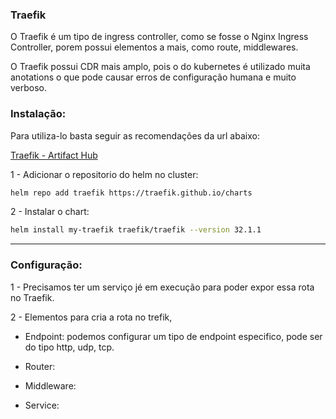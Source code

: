 ### **Traefik**

O Traefik é um tipo de ingress controller, como se fosse o Nginx Ingress Controller, porem possui elementos a mais, como route, middlewares.

O Traefik possui CDR mais amplo, pois o do kubernetes é utilizado muita anotations o que pode causar erros de configuração humana e muito verboso.

### Instalação:
Para utiliza-lo basta seguir as recomendações da url abaixo:

[Traefik - Artifact Hub](https://artifacthub.io/packages/helm/traefik/traefik)


1 - Adicionar o repositorio do helm no cluster:
```bash
helm repo add traefik https://traefik.github.io/charts
```

2 - Instalar o chart:
```bash
helm install my-traefik traefik/traefik --version 32.1.1
```

---

### Configuração:

1 - Precisamos ter um serviço jé em execução para poder expor essa rota no Traefik.

2 - Elementos para cria a rota no trefik, 
    
- Endpoint: podemos configurar um tipo de endpoint especifico, pode ser do tipo http, udp, tcp.

- Router:

- Middleware:

- Service:

